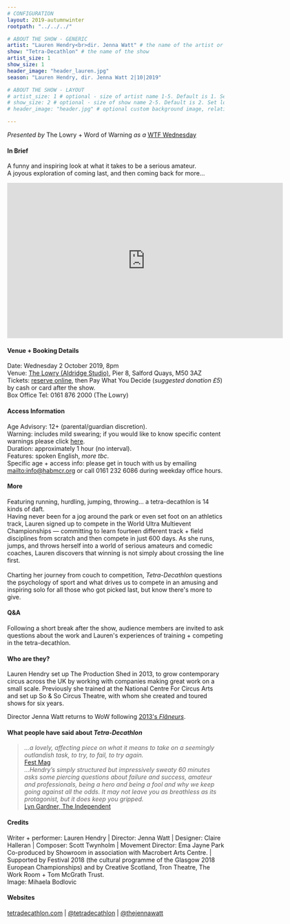 ```yaml
---
# CONFIGURATION
layout: 2019-autumnwinter
rootpath: "../../../"

# ABOUT THE SHOW - GENERIC
artist: "Lauren Hendry<br>dir. Jenna Watt" # the name of the artist or company
show: "Tetra-Decathlon" # the name of the show
artist_size: 1
show_size: 1
header_image: "header_lauren.jpg"   
season: "Lauren Hendry, dir. Jenna Watt 2|10|2019"

# ABOUT THE SHOW - LAYOUT
# artist_size: 1 # optional - size of artist name 1-5. Default is 1. Set longer names to lower values
# show_size: 2 # optional - size of show name 2-5. Default is 2. Set longer names to lower values
# header_image: "header.jpg" # optional custom background image, relative to current page

---
```

*Presented by* The Lowry + Word of Warning *as a* <a href="http://thelowry.com/about-us/festivals-projects/take-a-risk/wtf-wednesday" target="_blank">WTF Wednesday</a>
         
#### In Brief      
A funny and inspiring look at what it takes to be a serious amateur.<br>A joyous exploration of coming last, and then coming back for more…        
         
<iframe src="http://player.vimeo.com/video/273654021" width="640" height="360" frameborder="0" allowfullscreen></iframe>           
           
#### Venue + Booking Details           
Date: Wednesday 2 October 2019, 8pm        
Venue: <a href="http://thelowry.com/visit-lowry/how-to-get-here" target="_blank">The Lowry (Aldridge Studio)</a>, Pier 8, Salford Quays, M50 3AZ         
Tickets: <a href="http://thelowry.com/whats-on/lauren-hendry-tetra-decathlon" target="_blank">reserve online</a>, then Pay What You Decide (*suggested donation £5*) by cash or card after the show.          
Box Office Tel: 0161 876 2000 (The Lowry)          
          
#### Access Information        
Age Advisory: 12+ (parental/guardian discretion).<br>Warning: includes mild swearing; if you would like to know specific content warnings please click [here](/warnings).<br>Duration: approximately 1 hour (no interval).<br>Features: spoken English, *more tbc*.<br>Specific age + access info: please get in touch with us by emailing <mailto:info@habmcr.org> or call 0161 232 6086 during weekday office hours.        
             
#### More         
Featuring running, hurdling, jumping, throwing… a tetra-decathlon is 14 kinds of daft.<br>Having never been for a jog around the park or even set foot on an athletics track, Lauren signed up to compete in the World Ultra Multievent Championships — committing to learn fourteen different track + field disciplines from scratch and then compete in just 600 days. As she runs, jumps, and throws herself into a world of serious amateurs and comedic coaches, Lauren discovers that winning is not simply about crossing the line first.<br><br>Charting her journey from couch to competition, *Tetra-Decathlon* questions the psychology of sport and what drives us to compete in an amusing and inspiring solo for all those who got picked last, but know there's more to give.         
        
#### Q&A
Following a short break after the show, audience members are invited to ask questions about the work and Lauren's experiences of training + competing in the tetra-decathlon.        
           
#### Who are they?        
Lauren Hendry set up The Production Shed in 2013, to grow contemporary circus across the UK by working with companies making great work on a small scale. Previously she trained at the National Centre For Circus Arts and set up So & So Circus Theatre, with whom she created and toured shows for six years.         
           
Director Jenna Watt returns to WoW following [2013's *Flâneurs*](/archive/2013-springsummer/watt).
         
#### What people have said about *Tetra-Decathlon*         
>*…a lovely, affecting piece on what it means to take on a seemingly outlandish task, to try, to fail, to try again.*<br><a href="http://www.fest-mag.com/edinburgh/theatre/review-tetra-decathlon-by-showroom" target="_blank">Fest Mag</a><br>*…Hendry’s simply structured but impressively sweaty 60 minutes asks some piercing questions about failure and success, amateur and professionals, being a hero and being a fool and why we keep going against all the odds. It may not leave you as breathless as its protagonist, but it does keep you gripped.*<br><a href="http://www.independent.co.uk/arts-entertainment/comedy/reviews/edinburgh-festival-2018-fringe-shows-review-lyn-gardner-everything-not-saved-lights-over-tesco-a8500736.html" target="_blank">Lyn Gardner, The Independent</a>        
        
#### Credits          
Writer + performer: Lauren Hendry | Director: Jenna Watt | Designer: Claire Halleran | Composer: Scott Twynholm | Movement Director: Ema Jayne Park<br>Co-produced by Showroom in association with Macrobert Arts Centre. | Supported by Festival 2018 (the cultural programme of the Glasgow 2018 European Championships) and by Creative Scotland, Tron Theatre, The Work Room + Tom McGrath Trust.<br>Image: Mihaela Bodlovic        
         
#### Websites          
<a href="http://tetradecathlon.com" target="_blank">tetradecathlon.com</a> | <a href="http://twitter.com/tetradecathlon" target="_blank">@tetradecathlon</a> | <a href="http://twitter.com/thejennawatt" target="_blank">@thejennawatt</a>
